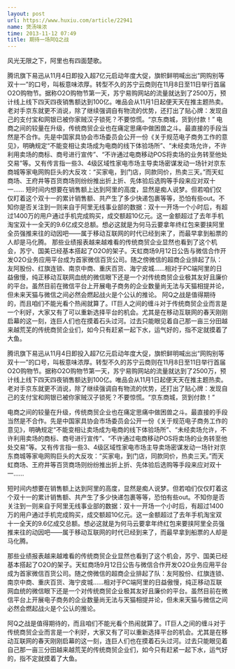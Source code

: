 ```yaml
---
layout: post
url: https://www.huxiu.com/article/22941
name: 煲汤味浓
time: 2013-11-12 07:49
title: 期待一场阿Q之战
---
```

风光无限之下，阿里也有四面楚歌。

腾讯旗下易迅从11月4日即投入超7亿元启动年度大促，旗帜鲜明喊出出“网购别等双十一”的口号，叫板意味浓厚。转型不久的苏宁云商则在11月8日至11日举行首届O2O购物节。据称O2O购物节第一天，苏宁易购网站的流量就达到了2500万，预计线上线下四天四夜销售额达到100亿。唯品会从11月1日起便天天在推主题热卖。老对手京东就更不消说，除了继续强调自有物流的优势，还打出了贴心牌：发现自己的支付宝和网银已被你家贼汉子锁死？不要惊慌。“京东商城，货到付款！” 电商之间的较量在升级，传统商贸企业也在痛定思痛中做困兽之斗。最直接的手段当然是不合作。先是中国家具协会市场委员会公开一份《关于规范电子商务工作的意见》，明确规定“不能变相让卖场成为电商的线下体验场所”、“未经卖场允许，不许利用卖场的商标、商号进行宣传”、“不许通过电商移动POS将卖场的业务转至他处交易”等。又有传言指一些3、4级区域性家电市场主导卖场密谋发动一场针对京东商城等家电网购巨头的大反攻：“买家电，到门店，同款同价，热卖三天。”而天虹商场、王府井等百货商场则纷纷推出折上折、先体验后选购等手段来应对双十一…… 短时间内想要在销售额上达到阿里的高度，显然是痴人说梦。但若咱们仅仅盯着这个双十一的累计销售额、共产生了多少快递包裹等等，恐怕有些out。不知你是否关注到一则来自于阿里无线事业部的数据：双十一开场一个小时后，有超过1400万的用户通过手机完成购买，成交额超10亿元。这一金额超过了去年手机淘宝双十一全天的9.6亿成交总额。想必这就是为何马云要拿年终红包来要挟阿里全员强推来往的动因吧——属于移动互联网的时代已经到来了，而最早拿到船票的人却是马化腾。 那些业绩报表越来越难看的传统商贸企业显然也看到了这个机会，苏宁、国美已经基本搭起了O2O的架子。天虹商场9月12日公告与微信合作开发O2O业务应用平台成为首家微信百货公司。随之傍微信的超商企业排起了队：友阿股份、红旗连锁、南京中商、重庆百货、海宁皮城……相对于PC端阿里的日益傲慢，纯正移动互联网血统的微信眼下还是一个对传统商贸企业极其友好且廉价的平台。虽然目前在微信平台上开展电子商务的企业数量尚无法与天猫相提并论，但未来天猫与微信之间必然会燃起战火是个公认的推论。 阿Q之战是值得期待的，而且咱们不能光看个热闹就算了。IT巨人之间的缠斗对于传统商贸企业而言是一个利好，大家又有了可以重新选择平台的机会。尤其是在移动互联网的春天刚刚启幕的这一刻，连巨人们也在摸着石头过河。过去只能眼见着自己那一亩三分田越来越荒芜的传统商贸企业们，如今只有赶紧一起下水，运气好的，指不定就摸着了大鱼。

腾讯旗下易迅从11月4日即投入超7亿元启动年度大促，旗帜鲜明喊出出“网购别等双十一”的口号，叫板意味浓厚。转型不久的苏宁云商则在11月8日至11日举行首届O2O购物节。据称O2O购物节第一天，苏宁易购网站的流量就达到了2500万，预计线上线下四天四夜销售额达到100亿。唯品会从11月1日起便天天在推主题热卖。老对手京东就更不消说，除了继续强调自有物流的优势，还打出了贴心牌：发现自己的支付宝和网银已被你家贼汉子锁死？不要惊慌。“京东商城，货到付款！”

电商之间的较量在升级，传统商贸企业也在痛定思痛中做困兽之斗。最直接的手段当然是不合作。先是中国家具协会市场委员会公开一份《关于规范电子商务工作的意见》，明确规定“不能变相让卖场成为电商的线下体验场所”、“未经卖场允许，不许利用卖场的商标、商号进行宣传”、“不许通过电商移动POS将卖场的业务转至他处交易”等。又有传言指一些3、4级区域性家电市场主导卖场密谋发动一场针对京东商城等家电网购巨头的大反攻：“买家电，到门店，同款同价，热卖三天。”而天虹商场、王府井等百货商场则纷纷推出折上折、先体验后选购等手段来应对双十一……

短时间内想要在销售额上达到阿里的高度，显然是痴人说梦。但若咱们仅仅盯着这个双十一的累计销售额、共产生了多少快递包裹等等，恐怕有些out。不知你是否关注到一则来自于阿里无线事业部的数据：双十一开场一个小时后，有超过1400万的用户通过手机完成购买，成交额超10亿元。这一金额超过了去年手机淘宝双十一全天的9.6亿成交总额。想必这就是为何马云要拿年终红包来要挟阿里全员强推来往的动因吧——属于移动互联网的时代已经到来了，而最早拿到船票的人却是马化腾。

那些业绩报表越来越难看的传统商贸企业显然也看到了这个机会，苏宁、国美已经基本搭起了O2O的架子。天虹商场9月12日公告与微信合作开发O2O业务应用平台成为首家微信百货公司。随之傍微信的超商企业排起了队：友阿股份、红旗连锁、南京中商、重庆百货、海宁皮城……相对于PC端阿里的日益傲慢，纯正移动互联网血统的微信眼下还是一个对传统商贸企业极其友好且廉价的平台。虽然目前在微信平台上开展电子商务的企业数量尚无法与天猫相提并论，但未来天猫与微信之间必然会燃起战火是个公认的推论。

阿Q之战是值得期待的，而且咱们不能光看个热闹就算了。IT巨人之间的缠斗对于传统商贸企业而言是一个利好，大家又有了可以重新选择平台的机会。尤其是在移动互联网的春天刚刚启幕的这一刻，连巨人们也在摸着石头过河。过去只能眼见着自己那一亩三分田越来越荒芜的传统商贸企业们，如今只有赶紧一起下水，运气好的，指不定就摸着了大鱼。

